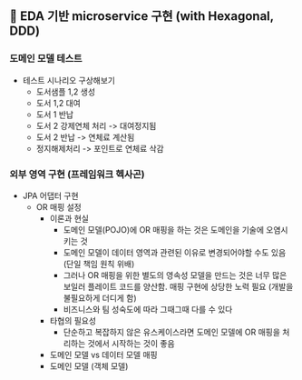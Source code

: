 ## :pushpin: EDA 기반 microservice 구현 (with Hexagonal, DDD)

### 도메인 모델 테스트 
- 테스트 시나리오 구상해보기
  - 도서샘플 1,2 생성
  - 도서 1,2 대여
  - 도서 1 반납
  - 도서 2 강제연체 처리 -> 대여정지됨
  - 도서 2 반납 -> 연체료 계산됨
  - 정지해제처리 -> 포인트로 연체료 삭감

### 외부 영역 구현 (프레임워크 헥사곤)
- JPA 어댑터 구현
  - OR 매핑 설정
    - 이론과 현실
      - 도메인 모델(POJO)에 OR 매핑을 하는 것은 도메인을 기술에 오염시키는 것
      - 도메인 모델이 데이터 영역과 관련된 이유로 변경되어야할 수도 있음 (단일 책임 원칙 위배)
      - 그러나 OR 매핑을 위한 별도의 영속성 모델을 만드는 것은 너무 많은 보일러 플레이트 코드를 양산함. 매핑 구현에 상당한 노력 필요 (개발을 불필요하게 더디게 함)
      - 비즈니스와 팀 성숙도에 따라 그때그때 다를 수 있다
    - 타협의 필요성
      - 단순하고 복잡하지 않은 유스케이스라면 도메인 모델에 OR 매핑을 처리하는 것에서 시작하는 것이 좋음
    - 도메인 모델 vs 데이터 모델 매핑
    - 도메인 모델 (객체 모델)